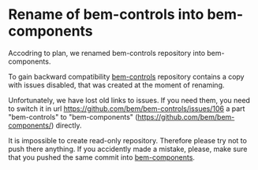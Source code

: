 # Rename of bem-controls into bem-components

Accodring to plan, we renamed bem-controls repository into bem-components.

To gain backward compatibility [bem-controls](https://github.com/bem/bem-controls/) repository contains a 
copy with issues disabled, that was created at the moment of renaming.

Unfortunately, we have lost old links to issues. If you need them, you need to switch it in url https://github.com/bem/bem-controls/issues/106 a part 
"bem-controls" to "bem-components" (https://github.com/bem/bem-components/) directly.

It is impossible to create read-only repository. Therefore please try not to push there anything. 
If you accidently made a mistake, please, 
make sure that you pushed the same commit into [bem-components](https://github.com/bem/bem-components/).
